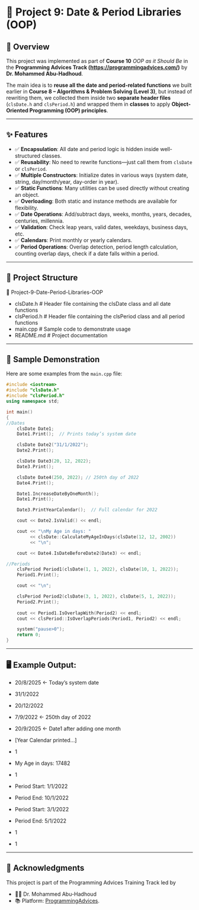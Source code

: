 # 📌 Project 9: Date & Period Libraries (OOP)

## 🔹 Overview
This project was implemented as part of **Course 10** *OOP as it Should Be* in the **Programming Advices Track (https://programmingadvices.com/)** by **Dr. Mohammed Abu-Hadhoud**.  

The main idea is to **reuse all the date and period-related functions** we built earlier in **Course 8 – Algorithms & Problem Solving  (Level 3)**, but instead of rewriting them, we collected them inside two **separate header files** (`clsDate.h` and `clsPeriod.h`) and wrapped them in **classes** to apply **Object-Oriented Programming (OOP) principles**.

---

## ✨ Features
- ✅ **Encapsulation**: All date and period logic is hidden inside well-structured classes.  
- ✅ **Reusability**: No need to rewrite functions—just call them from `clsDate` or `clsPeriod`.  
- ✅ **Multiple Constructors**: Initialize dates in various ways (system date, string, day/month/year, day-order in year).  
- ✅ **Static Functions**: Many utilities can be used directly without creating an object.  
- ✅ **Overloading**: Both static and instance methods are available for flexibility.  
- ✅ **Date Operations**: Add/subtract days, weeks, months, years, decades, centuries, millennia.  
- ✅ **Validation**: Check leap years, valid dates, weekdays, business days, etc.  
- ✅ **Calendars**: Print monthly or yearly calendars.  
- ✅ **Period Operations**: Overlap detection, period length calculation, counting overlap days, check if a date falls within a period.  

---

## 📂 Project Structure
📁 Project-9-Date-Period-Libraries-OOP

 - clsDate.h # Header file containing the clsDate class and all date functions
 - clsPeriod.h # Header file containing the clsPeriod class and all period functions
 - main.cpp # Sample code to demonstrate usage
 - README.md # Project documentation


---

## 🧾 Sample Demonstration
Here are some examples from the `main.cpp` file:

```cpp
#include <iostream>
#include "clsDate.h"
#include "clsPeriod.h"
using namespace std;

int main()
{
//Dates
    clsDate Date1;
    Date1.Print();  // Prints today’s system date

    clsDate Date2("31/1/2022");
    Date2.Print();

    clsDate Date3(20, 12, 2022);
    Date3.Print();

    clsDate Date4(250, 2022); // 250th day of 2022
    Date4.Print();

    Date1.IncreaseDateByOneMonth();
    Date1.Print();

    Date3.PrintYearCalendar();  // Full calendar for 2022

    cout << Date2.IsValid() << endl;

    cout << "\nMy Age in days: " 
         << clsDate::CalculateMyAgeInDays(clsDate(12, 12, 2002)) 
         << "\n";

    cout << Date4.IsDateBeforeDate2(Date3) << endl;

//Periods
    clsPeriod Period1(clsDate(1, 1, 2022), clsDate(10, 1, 2022));
    Period1.Print();

    cout << "\n";

    clsPeriod Period2(clsDate(3, 1, 2022), clsDate(5, 1, 2022));
    Period2.Print();
    
    cout << Period1.IsOverlapWith(Period2) << endl;
    cout << clsPeriod::IsOverlapPeriods(Period1, Period2) << endl;

    system("pause>0");
    return 0;
}
```

---

## 🖥️ Example Output:

- 20/8/2025   ← Today’s system date
- 31/1/2022
- 20/12/2022
- 7/9/2022    ← 250th day of 2022
- 20/9/2025   ← Date1 after adding one month
- [Year Calendar printed...]
- 1
- My Age in days: 17482
- 1
- Period Start: 1/1/2022
- Period End: 10/1/2022

- Period Start: 3/1/2022
- Period End: 5/1/2022
- 1
- 1

---

## 🙏 Acknowledgments

This project is part of the Programming Advices Training Track led by
- 👨‍🏫 Dr. Mohammed Abu-Hadhoud
- 📚 Platform:  [ProgrammingAdvices](https://programmingadvices.com/).
